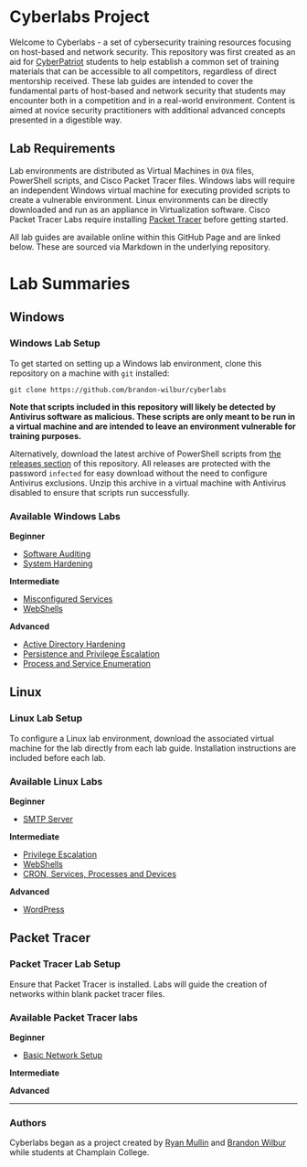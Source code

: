 # Cyberlabs Project

Welcome to Cyberlabs - a set of cybersecurity training resources focusing on host-based and network security. This repository was first created as an aid for [CyberPatriot](https://www.uscyberpatriot.org/) students to help establish a common set of training materials that can be accessible to all competitors, regardless of direct mentorship received. These lab guides are intended to cover the fundamental parts of host-based and network security that students may encounter both in a competition and in a real-world environment. Content is aimed at novice security practitioners with additional advanced concepts presented in a digestible way.

## Lab Requirements

Lab environments are distributed as Virtual Machines in `OVA` files, PowerShell scripts, and Cisco Packet Tracer files. Windows labs will require an independent Windows virtual machine for executing provided scripts to create a vulnerable environment. Linux environments can be directly downloaded and run as an appliance in Virtualization software. Cisco Packet Tracer Labs require installing [Packet Tracer](https://www.netacad.com/courses/packet-tracer) before getting started.

All lab guides are available online within this GitHub Page and are linked below. These are sourced via Markdown in the underlying repository.

# Lab Summaries

## Windows

### Windows Lab Setup

To get started on setting up a Windows lab environment, clone this repository on a machine with `git` installed:

```
git clone https://github.com/brandon-wilbur/cyberlabs
```

**Note that scripts included in this repository will likely be detected by Antivirus software as malicious. These scripts are only meant to be run in a virtual machine and are intended to leave an environment vulnerable for training purposes.**

Alternatively, download the latest archive of PowerShell scripts from [the releases section](https://github.com/brandon-wilbur/cyberlabs/releases) of this repository. All releases are protected with the password `infected` for easy download without the need to configure Antivirus exclusions. Unzip this archive in a virtual machine with Antivirus disabled to ensure that scripts run successfully.

### Available Windows Labs

**Beginner**
* [Software Auditing](windows/software-auditing/software-auditing.md)
* [System Hardening](windows/system-hardening/system-hardening.md)

**Intermediate**
* [Misconfigured Services](windows/misconfigured-services/misconfigured-services.md)
* [WebShells](windows/windows-server-webshells/windows-server-webshells.md)

**Advanced**
* [Active Directory Hardening](windows/active-directory-hardening/active-directory-hardening.md)
* [Persistence and Privilege Escalation](windows/persistence-and-privilege-escalation/persistence-and-privilege-escalation.md)
* [Process and Service Enumeration](windows/process-service-enumeration/process-service-enumeration.md)

## Linux

### Linux Lab Setup

To configure a Linux lab environment, download the associated virtual machine for the lab directly from each lab guide. Installation instructions are included before each lab.

### Available Linux Labs

**Beginner**
* [SMTP Server](linux/smtp-server/smtp-server.md)

**Intermediate**
* [Privilege Escalation](linux/privilege-escalation/privilege-escalation.md)
* [WebShells](linux/webshells/webshells.md)
* [CRON, Services, Processes and Devices](linux/cron-services-processes-devices/cron-services-processes-devices.md)

**Advanced**
* [WordPress](linux/wordpress/wordpress.md)

## Packet Tracer

### Packet Tracer Lab Setup

Ensure that Packet Tracer is installed. Labs will guide the creation of networks within blank packet tracer files.

### Available Packet Tracer labs

**Beginner**
* [Basic Network Setup](packet-tracer/basic-network-setup/basic-network-setup.md)

**Intermediate**

**Advanced**

---

### Authors

Cyberlabs began as a project created by [Ryan Mullin](https://github.com/rdmullincyber) and [Brandon Wilbur](https://github.com/brandon-wilbur/) while students at Champlain College. 